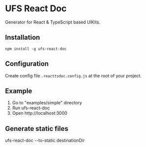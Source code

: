 UFS React Doc
============

Generator for React & TypeScript based UIKits.

## Installation
```
npm install -g ufs-react-doc
```

## Configuration
Create config file `.reacttsdoc.config.js` at the root of your project.

## Example
1. Go to "examples/simple" directory
2. Run ufs-react-doc
3. Open http://localhost:3000

## Generate static files
ufs-react-doc --to-static destinationDir
